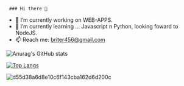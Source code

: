      ### Hi there 👋


- 🔭 I’m currently working on WEB-APPS.
- 🌱 I’m currently learning ... Javascript n Python, looking foward to NodeJS.
- 📫 Reach me: briter456@gmail.com


![Anurag's GitHub stats](https://github-readme-stats.vercel.app/api?username=Lemonmantis5571&show_icons=true&theme=discord_old_blurple)



[![Top Langs](https://github-readme-stats.vercel.app/api/top-langs/?username=LemonMantis5571&theme=discord_old_blurple&hide=C)](https://github.com/anuraghazra/github-readme-stats)


![d55d38a6d8e10c6f143cba162d6d200c](https://user-images.githubusercontent.com/85099589/188309364-b8be2bfa-a5b7-4bb9-8787-1d4d977488ea.gif)
